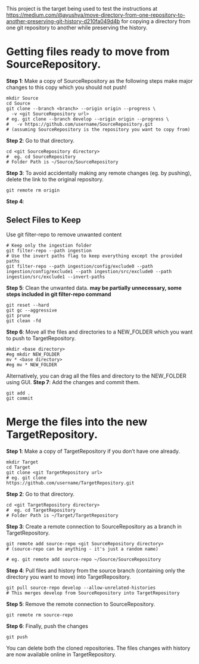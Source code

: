 This project is the target being used to test the instructions at https://medium.com/@ayushya/move-directory-from-one-repository-to-another-preserving-git-history-d210fa049d4b for copying a directory from one git repository to another while preserving the history.

# Getting files ready to move from SourceRepository.
**Step 1**: Make a copy of SourceRepository as the following steps make major changes to this copy which you should not push!
```
mkdir Source
cd Source
git clone --branch <branch> --origin origin --progress \
  -v <git SourceRepository url>
# eg. git clone --branch develop --origin origin --progress \
#   -v https://github.com/username/SourceRepository.git
# (assuming SourceRepository is the repository you want to copy from)
```
**Step 2**: Go to that directory.
```
cd <git SourceRepository directory>
#  eg. cd SourceRepository
# Folder Path is ~/Source/SourceRepository
```
**Step 3**: To avoid accidentally making any remote changes (eg. by pushing), delete the link to the original repository.
```
git remote rm origin
```
**Step 4**:
<!-- Go through your history and files, removing anything that is not in FOLDER_TO_KEEP. The result is the contents of FOLDER_TO_KEEP spewed out into the base of SourceRepository.
```
git filter-branch --subdirectory-filter <directory> -- --all
# eg. git filter-branch --subdirectory-filter subfolder1/subfolder2/FOLDER_TO_KEEP -- --all
``` -->
## Select Files to Keep
Use git filter-repo to remove unwanted content
```
# Keep only the ingestion folder
git filter-repo --path ingestion
# Use the invert paths flag to keep everything except the provided paths
git filter-repo --path ingestion/config/exclude0 --path ingestion/config/exclude1 --path ingestion/src/exclude0 --path ingestion/src/exclude1 --invert-paths
```


**Step 5**: Clean the unwanted data. **may be partially unnecessary, some steps included in git filter-repo command**
```
git reset --hard
git gc --aggressive
git prune
git clean -fd
```
**Step 6**: Move all the files and directories to a NEW_FOLDER which you want to push to TargetRepository.
```
mkdir <base directory>
#eg mkdir NEW_FOLDER
mv * <base directory>
#eg mv * NEW_FOLDER
```
Alternatively, you can drag all the files and directory to the NEW_FOLDER using GUI.
**Step 7**: Add the changes and commit them.
```
git add .
git commit
```

# Merge the files into the new TargetRepository.
**Step 1**: Make a copy of TargetRepository if you don’t have one already.
```
mkdir Target
cd Target
git clone <git TargetRepository url>
# eg. git clone
https://github.com/username/TargetRepository.git
```
**Step 2**: Go to that directory.
```
cd <git TargetRepository directory>
#  eg. cd TargetRepository
# Folder Path is ~/Target/TargetRepository
```
**Step 3**: Create a remote connection to SourceRepository as a branch in TargetRepository.
```
git remote add source-repo <git SourceRepository directory>
# (source-repo can be anything - it's just a random name)

# eg. git remote add source-repo ~/Source/SourceRepository
```
**Step 4**: Pull files and history from the source branch (containing only the directory you want to move) into TargetRepository.
```
git pull source-repo develop --allow-unrelated-histories
# This merges develop from SourceRepository into TargetRepository
```
**Step 5**: Remove the remote connection to SourceRepository.
```
git remote rm source-repo
```
**Step 6**: Finally, push the changes
```
git push
```
You can delete both the cloned repositories.
The files changes with history are now available online in TargetRepository.